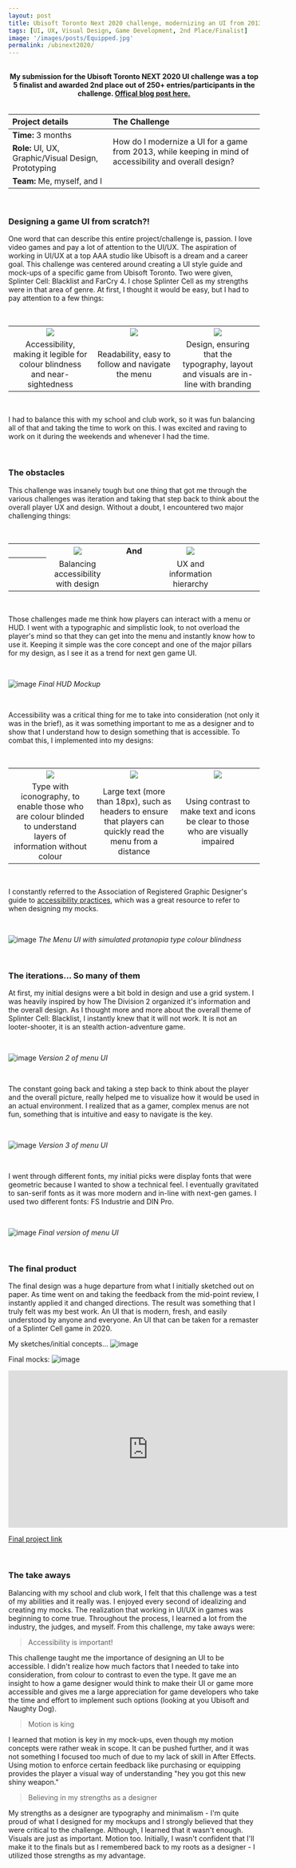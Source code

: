 ```yaml
---
layout: post
title: Ubisoft Toronto Next 2020 challenge, modernizing an UI from 2013.
tags: [UI, UX, Visual Design, Game Development, 2nd Place/Finalist]
image: '/images/posts/Equipped.jpg'
permalink: /ubinext2020/
---
```


<br>

<center><b>My submission for the Ubisoft Toronto NEXT 2020 UI challenge was a top 5 finalist and awarded 2nd place out of 250+ entries/participants in the challenge. <a href="https://toronto.ubisoft.com/2020/05/2020-winners-of-the-ubisoft-toronto-next-challenge"/>Offical blog post here.</a></b></center>

<br>

<table>
<colgroup>
<col width="40%" />
<col width="60%" />
</colgroup>
<thead>
<tr align="left">
<th>Project details</th>
<th>The Challenge</th>
</tr>
</thead>
<tbody>
<tr>
<td markdown="span"><b>Time:</b> 3 months</td>
<td rowspan="2">How do I modernize a UI for a game from 2013, while keeping in mind of accessibility and overall design?</td>
</tr>
<tr>
<td markdown="span"><b>Role:</b> UI, UX, Graphic/Visual Design, Prototyping</td>
</tr>
<tr>
<td markdown="span"><b>Team:</b> Me, myself, and I</td>
</tr>
</tbody>
</table>

<br>

### Designing a game UI from scratch?!

One word that can describe this entire project/challenge is, passion. I love video games and pay a lot of attention to the UI/UX. The aspiration of working in UI/UX at a top AAA studio like Ubisoft is a dream and a career goal. This challenge was centered around creating a UI style guide and mock-ups of a specific game from Ubisoft Toronto. Two were given, Splinter Cell: Blacklist and FarCry 4. I chose Splinter Cell as my strengths were in that area of genre. At first, I thought it would be easy, but I had to pay attention to a few things:

<br>

<table>
    <colgroup>
<col width="33.33%" />
<col width="33.33%" />
<col width="33.33%" />
</colgroup>
  <tr>
    <th align="center"><img src="https://wilsontruong.com/images/posts/ubi1.png"></th>
    <th align="center"><img src="https://wilsontruong.com/images/posts/ubi9.png"></th>
    <th align="center"><img src="https://wilsontruong.com/images/posts/ubi3.png"></th>
  </tr>
  <tr>
    <td align="center">Accessibility, making it legible for colour blindness and near-sightedness</td>
    <td align="center">Readability, easy to follow and navigate the menu</td>
    <td align="center">Design, ensuring that the typography, layout and visuals are in-line with branding</td>
  </tr>
</table>

<br>    

I had to balance this with my school and club work, so it was fun balancing all of that and taking the time to work on this. I was excited and raving to work on it during the weekends and whenever I had the time.

<br>

### The obstacles

This challenge was insanely tough but one thing that got me through the various challenges was iteration and taking that step back to think about the overall player UX and design. Without a doubt, I encountered two major challenging things:

<br>

<table>
  <colgroup>
<col width="15%" />
<col width="25%" />
<col width="20%" />
<col width="25%" />
<col width="15%" />
</colgroup>
  <tr>
    <th align="center"></th>
    <th align="center"><img src="https://wilsontruong.com/images/posts/ubi6.png"></th>
     <th align="center"><b>And</b></th>
    <th align="center"><img src="https://wilsontruong.com/images/posts/ubi4.png"></th>
    <th align="center"></th>
  </tr>
  <tr>
    <th align="center"></th>
    <td align="center">Balancing accessibility with design</td>
    <td align="center"></td>
    <td align="center">UX and information hierarchy</td>
    <td align="center"></td>
  </tr>
</table>

<br>     
    
Those challenges made me think how players can interact with a menu or HUD. I went with a typographic and simplistic look, to not overload the player's mind so that they can get into the menu and instantly know how to use it. Keeping it simple was the core concept and one of the major pillars for my design, as I see it as a trend for next gen game UI.

<br>

![image](/images/posts/ubi13.jpg)
<i>Final HUD Mockup</i>

<br>

Accessibility was a critical thing for me to take into consideration (not only it was in the brief), as it was something important to me as a designer and to show that I understand how to design something that is accessible. To combat this, I implemented into my designs:

<br>

<table>
    <colgroup>
<col width="33.33%" />
<col width="33.33%" />
<col width="33.33%" />
</colgroup>
  <tr>
    <th align="center"><img src="https://wilsontruong.com/images/posts/ubi10.png"></th>
    <th align="center"><img src="https://wilsontruong.com/images/posts/ubi12.png"></th>
    <th align="center"><img src="https://wilsontruong.com/images/posts/ubi11.png"></th>
  </tr>
  <tr>
    <td align="center">Type with iconography, to enable those who are colour blinded to understand layers of information without colour</td>
    <td align="center">Large text (more than 18px), such as headers to ensure that players can quickly read the menu from a distance</td>
    <td align="center">Using contrast to make text and icons be clear to those who are visually impaired</td>
  </tr>
</table>

<br>  

I constantly referred to the Association of Registered Graphic Designer's guide to 
<a href="https://www.rgd.ca/resources/accessibility/access">accessibility practices</a>, which was a great resource to refer to when designing my mocks.

<br>

![image](/images/posts/ubi15.png)
<i>The Menu UI with simulated protanopia type colour blindness</i>

<br>

### The iterations... So many of them

At first, my initial designs were a bit bold in design and use a grid system. I was heavily inspired by how The Division 2 organized it's information and the overall design. As I thought more and more about the overall theme of Splinter Cell: Blacklist, I instantly knew that it will not work. It is not an looter-shooter, it is an stealth action-adventure game.

<br>

![image](/images/posts/ubi16.jpg)
<i>Version 2 of menu UI</i>

<br>

The constant going back and taking a step back to think about the player and the overall picture, really helped me to visualize how it would be used in an actual environment. I realized that as a gamer, complex menus are not fun, something that is intuitive and easy to navigate is the key.

<br>

![image](/images/posts/ubi17.jpg)
<i>Version 3 of menu UI</i>

<br>

I went through different fonts, my initial picks were display fonts that were geometric because I wanted to show a technical feel. I eventually gravitated to san-serif fonts as it was more modern and in-line with next-gen games. I used two different fonts: FS Industrie and DIN Pro.

<br>

![image](/images/posts/ubi14.jpg)
<i>Final version of menu UI</i>

<br>

### The final product

The final design was a huge departure from what I initially sketched out on paper. As time went on and taking the feedback from the mid-point review, I instantly applied it and changed directions. The result was something that I truly felt was my best work. An UI that is modern, fresh, and easily understood by anyone and everyone. An UI that can be taken for a remaster of a Splinter Cell game in 2020.

My sketches/initial concepts...
![image](/images/posts/foxy.png)

Final mocks:
![image](/images/posts/foxy.png)

<iframe width="560" height="315" src="https://www.youtube.com/embed/q6J98v5FzXE" frameborder="0" allow="accelerometer; autoplay; encrypted-media; gyroscope; picture-in-picture" allowfullscreen></iframe>

<a href="http://ixd572.firebird.sheridanc.on.ca/ecolife/">Final project link</a>

<br>

### The take aways

Balancing with my school and club work, I felt that this challenge was a test of my abilities and it really was. I enjoyed every second of idealizing and creating my mocks. The realization that working in UI/UX in games was beginning to come true. Throughout the process, I learned a lot from the industry, the judges, and myself. From this challenge, my take aways were:

> Accessibility is important!

This challenge taught me the importance of designing an UI to be accessible. I didn't realize how much factors that I needed to take into consideration, from colour to contrast to even the type. It gave me an insight to how a game designer would think to make their UI or game more accessible and gives me a large appreciation for game developers who take the time and effort to implement such options (looking at you Ubisoft and Naughty Dog).

> Motion is king

I learned that motion is key in my mock-ups, even though my motion concepts were rather weak in scope. It can be pushed further, and it was not something I focused too much of due to my lack of skill in After Effects. Using motion to enforce certain feedback like purchasing or equipping provides the player a visual way of understanding "hey you got this new shiny weapon."

> Believing in my strengths as a designer

My strengths as a designer are typography and minimalism - I'm quite proud of what I designed for my mockups and I strongly believed that they were critical to the challenge. Although, I learned that it wasn't enough. Visuals are just as important. Motion too. Initially, I wasn't confident that I'll make it to the finals but as I remembered back to my roots as a designer - I utilized those strengths as my advantage.

<br>
